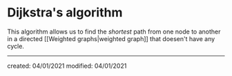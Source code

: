 # Dijkstra's algorithm
This algorithm allows us to find the *shortest* path from one node to another in a directed [[Weighted graphs|weighted graph]] that doesen't have any cycle.

---

created: 04/01/2021
modified: 04/01/2021